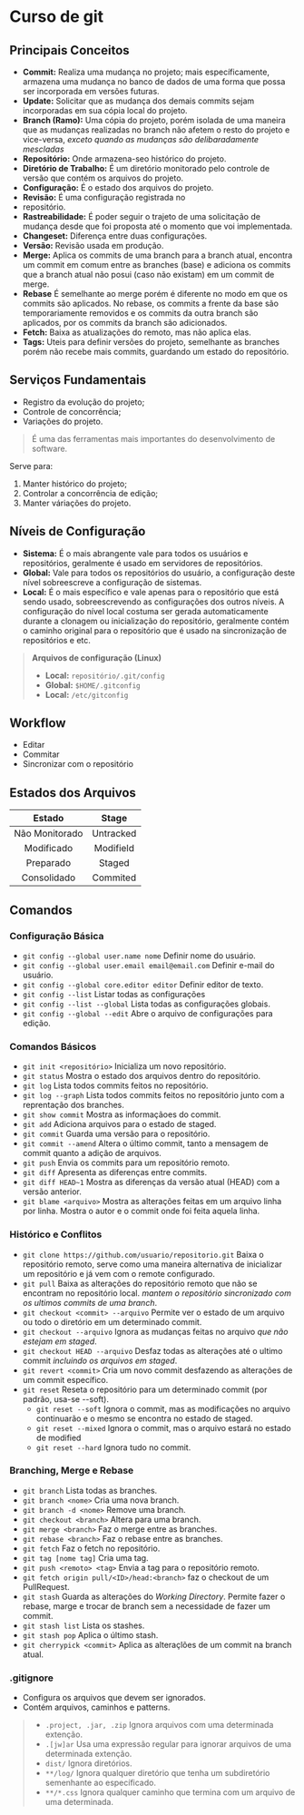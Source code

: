 # Curso de git

## Principais Conceitos

- **Commit:** Realiza uma mudança no projeto; mais específicamente, armazena uma mudança no banco de dados de uma forma que possa ser incorporada em versões futuras.
- **Update:** Solicitar que as mudança dos demais commits sejam incorporadas em sua cópia local do projeto. 
- **Branch (Ramo):** Uma cópia do projeto, porém isolada de uma maneira que as mudanças realizadas no branch não afetem o resto do projeto e vice-versa, *exceto quando as mudanças são delibaradamente mescladas*
- **Repositório:** Onde armazena-seo histórico do projeto.
- **Diretório de Trabalho:** É um diretório monitorado pelo controle de versão que contém os arquivos do projeto.
- **Configuração:** É o estado dos arquivos do projeto.
- **Revisão:** É uma configuração registrada no 
- repositório.
- **Rastreabilidade:** É poder seguir o trajeto de uma solicitação de mudança desde que foi proposta até o momento que voi implementada.
- **Changeset:** Diferença entre duas configurações.
- **Versão:** Revisão usada em produção.
- **Merge:** Aplica os commits de uma branch para a branch atual, encontra um commit em comum entre as branches (base) e adiciona os commits que a branch atual não posui (caso não existam) em um commit de merge.
- **Rebase** É semelhante ao merge porém é diferente no modo em que os commits são aplicados. No rebase, os commits a frente da base são temporariamente removidos e os commits da outra branch são aplicados, por os commits da branch são adicionados. 
- **Fetch:** Baixa as atualizações do remoto, mas não aplica elas.
- **Tags:** Uteis para definir versões do projeto, semelhante as branches porém não recebe mais commits, guardando um estado do repositório.

## Serviços Fundamentais

- Registro da evolução do projeto;
- Controle de concorrência;
- Variações do projeto.

> É uma das ferramentas mais importantes do desenvolvimento de software.

Serve para:
1. Manter histórico do projeto;
2. Controlar a concorrência de edição;
3. Manter váriações do projeto.

## Níveis de Configuração
- **Sistema:** É o mais abrangente vale para todos os usuários e repositórios, geralmente é usado em servidores de repositórios.
- **Global:** Vale para todos os repositórios do usuário, a configuração deste nível sobreescreve a configuração de sistemas.
- **Local:** É o mais específico e vale apenas para o repositório que está sendo usado, sobreescrevendo as configurações dos outros níveis. A configuração do nível local costuma ser gerada automaticamente durante a clonagem ou inicialização do repositório, geralmente contém o caminho original para o repositório que é usado na sincronização de repositórios e etc.

> **Arquivos de configuração (Linux)**
> - **Local:** `repositório/.git/config`
> - **Global:** `$HOME/.gitconfig`
> - **Local:** `/etc/gitconfig`

## Workflow
- Editar
- Commitar
- Sincronizar com o repositório

## Estados dos Arquivos
| Estado         | Stage     |
|:--------------:|:---------:|
| Não Monitorado | Untracked |
| Modificado     | Modifield |
| Preparado      | Staged    |
| Consolidado    | Commited  |

## Comandos

### Configuração Básica

- `git config --global user.name nome` Definir nome do usuário.
- `git config --global user.email email@email.com` Definir e-mail do usuário.
- `git config --global core.editor editor` Definir editor de texto.
- `git config --list` Listar todas as configurações
- `git config --list --global` Lista todas as configurações globais.
- `git config --global --edit` Abre o arquivo de configurações para edição.

### Comandos Básicos

- `git init <repositório>` Inicializa um novo repositório.
- `git status` Mostra o estado dos arquivos dentro do repositório.
- `git log` Lista todos commits feitos no repositório.
- `git log --graph` Lista todos commits feitos no repositório junto com a reprentação dos branches.
- `git show commit` Mostra as informaçãoes do commit.
- `git add` Adiciona arquivos para o estado de staged.
- `git commit` Guarda uma versão para o repositório.
- `git commit --amend` Altera o último commit, tanto a mensagem de commit quanto a adição de arquivos.
- `git push` Envia os commits para um repositório remoto.
- `git diff` Apresenta as diferenças entre commits.
- `git diff HEAD~1` Mostra as diferenças da versão atual (HEAD) com a versão anterior.
- `git blame <arquivo>` Mostra as alterações feitas em um arquivo linha por linha. Mostra o autor e o commit onde foi feita aquela linha.

### Histórico e Conflitos

- `git clone https://github.com/usuario/repositorio.git` Baixa o repositório remoto, serve como uma maneira alternativa de inicializar um repositório e já vem com o remote configurado.
- `git pull` Baixa as alterações do repositório remoto que não se encontram no repositório local. *mantem o repositório sincronizado com os ultimos commits de uma branch*.
- `git checkout <commit> --arquivo` Permite ver o estado de um arquivo ou todo o diretório em um determinado commit.
- `git checkout --arquivo` Ignora as mudanças feitas no arquivo *que não estejam em staged*.
- `git checkout HEAD --arquivo` Desfaz todas as alterações até o ultimo commit *incluindo os arquivos em staged*.
- `git revert <commit>` Cria um novo commit desfazendo as alterações de um commit específico.
- `git reset` Reseta o repositório para um determinado commit (por padrão, usa-se --soft).
  - `git reset --soft` Ignora o commit, mas as modificações no arquivo continuarão e o mesmo se encontra no estado de staged.
  - `git reset --mixed` Ignora o commit, mas o arquivo estará no estado de modified
  - `git reset --hard` Ignora tudo no commit.

### Branching, Merge e Rebase

- `git branch` Lista todas as branches.
- `git branch <nome>` Cria uma nova branch.
- `git branch -d <nome>` Remove uma branch.
- `git checkout <branch>` Altera para uma branch.
- `git merge <branch>` Faz o merge entre as branches.
- `git rebase <branch>` Faz o rebase entre as branches.
- `git fetch` Faz o fetch no repositório.
- `git tag [nome tag]` Cria uma tag.
- `git push <remoto> <tag>` Envia a tag para o repositório remoto.
- `git fetch origin pull/<ID>/head:<branch>` faz o checkout de um PullRequest.
- `git stash` Guarda as alterações do _Working Directory_. Permite fazer o rebase, marge e trocar de branch sem a necessidade de fazer um commit.
- `git stash list` Lista os stashes.
- `git stash pop` Aplica o último stash.
- `git cherrypick <commit>` Aplica as alteraçlões de um commit na branch atual.

### .gitignore
- Configura os arquivos que devem ser ignorados.
- Contém arquivos, caminhos e patterns.

> - `.project, .jar, .zip` Ignora arquivos com uma determinada extenção.
> - `.[jw]ar` Usa uma expressão regular para ignorar arquivos de uma determinada extenção.
> - `dist/` Ignora diretórios.
> - `**/log/` Ignora qualquer diretório que tenha um subdiretório semenhante ao específicado.
> - `**/*.css` Ignora qualquer caminho que termina com um arquivo de uma determinada.
